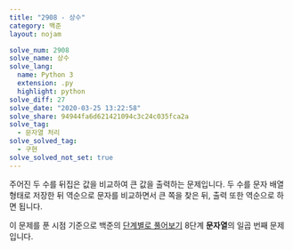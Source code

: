 ```yaml
---
title: "2908 - 상수"
category: 백준
layout: nojam

solve_num: 2908
solve_name: 상수
solve_lang:
  name: Python 3
  extension: .py
  highlight: python
solve_diff: 27
solve_date: "2020-03-25 13:22:58"
solve_share: 94944fa6d621421094c3c24c035fca2a
solve_tag:
  - 문자열 처리
solve_solved_tag:
  - 구현
solve_solved_not_set: true
---
```


주어진 두 수를 뒤집은 값을 비교하여 큰 값을 출력하는 문제입니다. 두 수를 문자 배열 형태로 저장한 뒤 역순으로 문자를 비교하면서 큰 쪽을 찾은 뒤, 출력 또한 역순으로 하면 됩니다.

이 문제를 푼 시점 기준으로 백준의 [단계별로 풀어보기](http://noj.am/p/s) 8단계 **문자열**의 일곱 번째 문제입니다.
